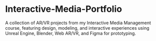 # Interactive-Media-Portfolio
A collection of AR/VR projects from my Interactive Media Management course, featuring design, modeling, and interactive experiences using Unreal Engine, Blender, Web AR/VR, and Figma for prototyping.
